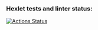 ### Hexlet tests and linter status:
[![Actions Status](https://github.com/rg27-frontend/frontend-project-44/actions/workflows/hexlet-check.yml/badge.svg)](https://github.com/rg27-frontend/frontend-project-44/actions)